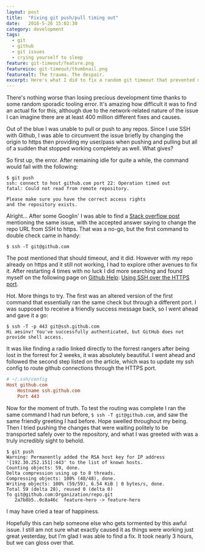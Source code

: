 ```yaml
---
layout: post
title:  "Fixing git push/pull timing out"
date:   2016-5-26 15:02:30
category: development
tags:
  - git
  - github
  - git issues
  - crying yourself to sleep
feature: git-timeout/feature.png
featureico: git-timeout/thumbnail.png
featurealt: The trauma. The despair.
excerpt: Here's what I did to fix a random git timeout that prevented me from pushing or pulling code for hours.
---
```


There's nothing worse than losing precious development time thanks to some random sporadic tooling error. It's amazing how difficult it was to find an actual fix for this, although due to the network-related nature of the issue I can imagine there are at least 400 million different fixes and causes.

Out of the blue I was unable to pull or push to any repos. Since I use SSH with Github, I was able to circumvent the issue briefly by changing the origin to https then providing my user/pass when pushing and pulling but all of a sudden that stopped working completely as well. What gives?

So first up, the error. After remaining idle for quite a while, the command would fail with the following:

```shell
$ git push
ssh: connect to host github.com port 22: Operation timed out
fatal: Could not read from remote repository.

Please make sure you have the correct access rights
and the repository exists.
```

Alright... After some Googlin' I was able to find a [Stack overflow post](http://stackoverflow.com/questions/15589682/ssh-connect-to-host-github-com-port-22-connection-timed-out) mentioning the same issue, with the accepted answer saying to change the repo URL from SSH to https. That was a no-go, but the first command to double check came in handy:

```shell
$ ssh -T git@github.com
```

The post mentioned that should timeout, and it did. However with my repo already on https and it still not working, I had to explore other avenues to fix it. After restarting 4 times with no luck I did more searching and found myself on the following page on [Github Help](https://help.github.com): [Using SSH over the HTTPS port](https://help.github.com/articles/using-ssh-over-the-https-port/).

Hot. More things to try. The first was an altered version of the first command that essentially ran the same check but through a different port. I was supposed to receive a friendly success message back, so I went ahead and gave it a go:

```plaintext
$ ssh -T -p 443 git@ssh.github.com
Hi aesinv! You've successfully authenticated, but GitHub does not provide shell access.
```

It was like finding a radio linked directly to the forrest rangers after being lost in the forrest for 2 weeks, it was absolutely beautiful. I went ahead and followed the second step listed on the article, which was to update my ssh config to route github connections through the HTTPS port.

```conf
# ~/.ssh/config
Host github.com
    Hostname ssh.github.com
    Port 443
```

Now for the moment of truth. To test the routing was complete I ran the same command I had run before, `$ ssh -T git@github.com`, and saw the same friendly greeting I had before. Hope swelled throughout my being. Then I tried pushing the changes that were waiting politely to be transported safely over to the repository, and what I was greeted with was a truly incredibly sight to behold.

```shell
$ git push
Warning: Permanently added the RSA host key for IP address '[192.30.252.151]:443' to the list of known hosts.
Counting objects: 59, done.
Delta compression using up to 8 threads.
Compressing objects: 100% (48/48), done.
Writing objects: 100% (59/59), 6.54 KiB | 0 bytes/s, done.
Total 59 (delta 28), reused 0 (delta 0)
To git@github.com:Organization/repo.git
   2a7b8b5..0c8a46c  feature-hero -> feature-hero
```

I may have cried a tear of happiness.

Hopefully this can help someone else who gets tormented by this awful issue. I still am not sure what exactly caused it as things were working just great yesterday, but I'm glad I was able to find a fix. It took nearly 3 hours, but we can gloss over that.
